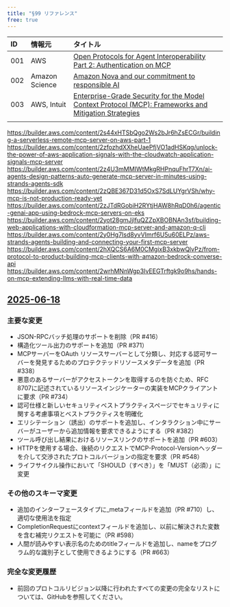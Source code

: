 ```yaml
---
title: "§99 リファレンス"
free: true
---
```


|ID|情報元|タイトル|
|:---|:---|:---|
|001|AWS|[Open Protocols for Agent Interoperability Part 2: Authentication on MCP](https://aws.amazon.com/jp/blogs/opensource/open-protocols-for-agent-interoperability-part-2-authentication-on-mcp/)|
|002|Amazon Science|[Amazon Nova and our commitment to responsible AI](https://www.amazon.science/blog/amazon-nova-and-our-commitment-to-responsible-ai)|
|003|AWS, Intuit|[Enterprise-Grade Security for the Model Context Protocol (MCP): Frameworks and Mitigation Strategies](https://arxiv.org/abs/2504.08623)|
||||



https://builder.aws.com/content/2s44xHTSbQgo2Ws2bJr6hZsECGr/building-a-serverless-remote-mcp-server-on-aws-part-1
https://builder.aws.com/content/2zfozhdXXheUaePfjVO1adHSKqg/unlock-the-power-of-aws-application-signals-with-the-cloudwatch-application-signals-mcp-server
https://builder.aws.com/content/2z4U3mMMIWtMkgRHPnquFhrT7Xn/ai-agents-design-patterns-auto-generate-mcp-server-in-minutes-using-strands-agents-sdk
https://builder.aws.com/content/2zQBE367D31d5OxS7SdLUYgrVSh/why-mcp-is-not-production-ready-yet
https://builder.aws.com/content/2zJTdRGobiH2RYtjHAW8hRqD0h6/agentic-genai-app-using-bedrock-mcp-servers-on-eks
https://builder.aws.com/content/2yot28gmJjlfuQZZpXBOBNAn3sf/building-web-applications-with-cloudformation-mcp-server-and-amazon-q-cli
https://builder.aws.com/content/2y0Hg7Isd8yvVImrf6U5u60ELPz/aws-strands-agents-building-and-connecting-your-first-mcp-server
https://builder.aws.com/content/2hXQCS6A6M0CMgixB3xkbwQlvPz/from-protocol-to-product-building-mcp-clients-with-amazon-bedrock-converse-api
https://builder.aws.com/content/2wrhMNnWgp3IvEEGTrftgk9o9hs/hands-on-mcp-extending-llms-with-real-time-data












## [2025-06-18](https://modelcontextprotocol.io/specification/2025-06-18/changelog)

### 主要な変更
- JSON-RPCバッチ処理のサポートを削除（PR #416）
- 構造化ツール出力のサポートを追加（PR #371）
- MCPサーバーをOAuth リソースサーバーとして分類し、対応する認可サーバーを発見するためのプロテクテッドリソースメタデータを追加（PR #338）
- 悪意のあるサーバーがアクセストークンを取得するのを防ぐため、RFC 8707に記述されているリソースインジケーターの実装をMCPクライアントに要求（PR #734）
- 認可仕様と新しいセキュリティベストプラクティスページでセキュリティに関する考慮事項とベストプラクティスを明確化
- エリシテーション（誘出）のサポートを追加し、インタラクション中にサーバーがユーザーから追加情報を要求できるようにする（PR #382）
- ツール呼び出し結果におけるリソースリンクのサポートを追加（PR #603）
- HTTPを使用する場合、後続のリクエストでMCP-Protocol-Versionヘッダーを介して交渉されたプロトコルバージョンの指定を要求（PR #548）
- ライフサイクル操作において「SHOULD（すべき）」を「MUST（必須）」に変更

### その他のスキーマ変更
- 追加のインターフェースタイプに_metaフィールドを追加（PR #710）し、適切な使用法を指定
- CompletionRequestにcontextフィールドを追加し、以前に解決された変数を含む補完リクエストを可能に（PR #598）
- 人間が読みやすい表示名のためのtitleフィールドを追加し、nameをプログラム的な識別子として使用できるようにする（PR #663）

### 完全な変更履歴
- 前回のプロトコルリビジョン以降に行われたすべての変更の完全なリストについては、GitHubを参照してください。

